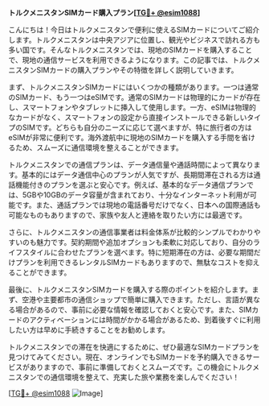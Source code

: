 **トルクメニスタンSIMカード購入プラン[[TG💪+ @esim1088](https://t.me/s/esim1088)]**

こんにちは！今日はトルクメニスタンで便利に使えるSIMカードについてご紹介します。トルクメニスタンは中央アジアに位置し、観光やビジネスで訪れる方も多い国です。そんなトルクメニスタンでは、現地のSIMカードを購入することで、現地の通信サービスを利用できるようになります。この記事では、トルクメニスタンSIMカードの購入プランやその特徴を詳しく説明していきます。

まず、トルクメニスタンSIMカードにはいくつかの種類があります。一つは通常のSIMカード、もう一つはeSIMです。通常のSIMカードは物理的にカードが存在し、スマートフォンやタブレットに挿入して使用します。一方、eSIMは物理的なカードがなく、スマートフォンの設定から直接インストールできる新しいタイプのSIMです。どちらも自分のニーズに応じて選べますが、特に旅行者の方はeSIMが非常に便利です。海外渡航中に現地のSIMカードを購入する手間を省けるため、スムーズに通信環境を整えることができます。

トルクメニスタンでの通信プランは、データ通信量や通話時間によって異なります。基本的にはデータ通信中心のプランが人気ですが、長期間滞在される方は通話機能付きのプランを選ぶと安心です。例えば、基本的なデータ通信プランでは、5GBや10GBのデータ容量が含まれており、十分なインターネット利用が可能です。また、通話プランでは現地の電話番号だけでなく、日本への国際通話も可能なものもありますので、家族や友人と連絡を取りたい方には最適です。

さらに、トルクメニスタンの通信事業者は料金体系が比較的シンプルでわかりやすいのも魅力です。契約期間や追加オプションも柔軟に対応しており、自分のライフスタイルに合わせたプランを選べます。特に短期滞在の方は、必要な期間だけプランを利用できるレンタルSIMカードもありますので、無駄なコストを抑えることができます。

最後に、トルクメニスタンSIMカードを購入する際のポイントを紹介します。まず、空港や主要都市の通信ショップで簡単に購入できます。ただし、言語が異なる場合があるので、事前に必要な情報を確認しておくと安心です。また、SIMカードのアクティベーションには時間がかかる場合があるため、到着後すぐに利用したい方は早めに手続きすることをお勧めします。

トルクメニスタンでの滞在を快適にするために、ぜひ最適なSIMカードプランを見つけてみてください。現在、オンラインでもSIMカードを予約購入できるサービスがありますので、事前に準備しておくとスムーズです。この機会にトルクメニスタンでの通信環境を整えて、充実した旅や業務を楽しんでください！

[[TG💪+ @esim1088](https://t.me/s/esim1088) ![Image](https://i.postimg.cc/Y0z9fWf4/image.png)]